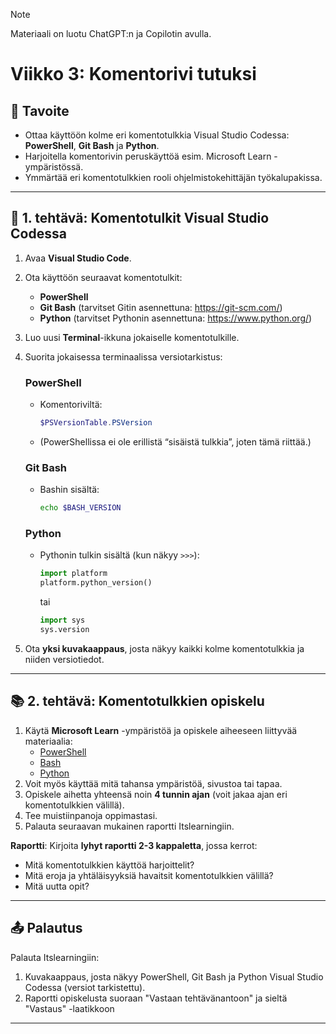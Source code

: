 > [!NOTE]
> Materiaali on luotu ChatGPT:n ja Copilotin avulla.

# Viikko 3: Komentorivi tutuksi

## 🎯 Tavoite
- Ottaa käyttöön kolme eri komentotulkkia Visual Studio Codessa: **PowerShell**, **Git Bash** ja **Python**.
- Harjoitella komentorivin peruskäyttöä esim. Microsoft Learn -ympäristössä.
- Ymmärtää eri komentotulkkien rooli ohjelmistokehittäjän työkalupakissa.

---

## 🧰 1. tehtävä: Komentotulkit Visual Studio Codessa
1. Avaa **Visual Studio Code**.
2. Ota käyttöön seuraavat komentotulkit:
   - **PowerShell**  
   - **Git Bash** (tarvitset Gitin asennettuna: https://git-scm.com/)  
   - **Python** (tarvitset Pythonin asennettuna: https://www.python.org/)  
3. Luo uusi **Terminal**-ikkuna jokaiselle komentotulkille.  
4. Suorita jokaisessa terminaalissa versiotarkistus:

   ### PowerShell
   - Komentoriviltä:
     ```powershell
     $PSVersionTable.PSVersion
     ```
   - (PowerShellissa ei ole erillistä “sisäistä tulkkia”, joten tämä riittää.)

   ### Git Bash
   - Bashin sisältä:
     ```bash
     echo $BASH_VERSION
     ```

   ### Python
   - Pythonin tulkin sisältä (kun näkyy `>>>`):
     ```python
     import platform
     platform.python_version()
     ```
     tai
     ```python
     import sys
     sys.version
     ```

5. Ota **yksi kuvakaappaus**, josta näkyy kaikki kolme komentotulkkia ja niiden versiotiedot.

---

## 📚 2. tehtävä: Komentotulkkien opiskelu
1. Käytä **Microsoft Learn** -ympäristöä ja opiskele aiheeseen liittyvää materiaalia:
   - [PowerShell](https://learn.microsoft.com/en-us/training/paths/powershell/)
   - [Bash](https://learn.microsoft.com/en-us/training/paths/shell/)
   - [Python](https://learn.microsoft.com/en-us/shows/intro-to-python-development/)
2. Voit myös käyttää mitä tahansa ympäristöä, sivustoa tai tapaa.
3. Opiskele aihetta yhteensä noin **4 tunnin ajan** (voit jakaa ajan eri komentotulkkien välillä).
4. Tee muistiinpanoja oppimastasi.
5. Palauta seuraavan mukainen raportti Itslearningiin. 

**Raportti**: Kirjoita **lyhyt raportti 2-3 kappaletta**, jossa kerrot:
- Mitä komentotulkkien käyttöä harjoittelit?
- Mitä eroja ja yhtäläisyyksiä havaitsit komentotulkkien välillä?
- Mitä uutta opit?

---

## 📤 Palautus
Palauta Itslearningiin:
1. Kuvakaappaus, josta näkyy PowerShell, Git Bash ja Python Visual Studio Codessa (versiot tarkistettu).
2. Raportti opiskelusta suoraan "Vastaan tehtävänantoon" ja sieltä "Vastaus" -laatikkoon

---